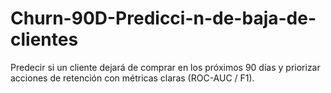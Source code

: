 # Churn-90D-Predicci-n-de-baja-de-clientes
 Predecir si un cliente dejará de comprar en los próximos 90 días y priorizar acciones de retención con métricas claras (ROC-AUC / F1).
